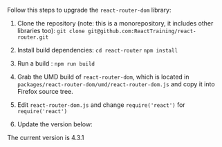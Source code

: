 [//]: # (
  This Source Code Form is subject to the terms of the Mozilla Public License, v. 2.0. If a copy of the MPL was not distributed with this file, You can obtain one at http://mozilla.org/MPL/2.0/.
)

Follow this steps to upgrade the `react-router-dom` library:

1. Clone the repository (note: this is a monorepository, it includes other libraries too):
   `git clone git@github.com:ReactTraining/react-router.git`

2. Install build dependencies:
   `cd react-router`
   `npm install`

3. Run a build :
   `npm run build`

4. Grab the UMD build of `react-router-dom`, which is located in `packages/react-router-dom/umd/react-router-dom.js` and copy it into Firefox source tree.

5. Edit `react-router-dom.js` and change `require('react')` for `require('react')`

6. Update the version below:

The current version is 4.3.1
